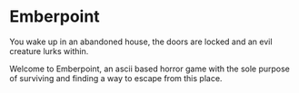 # Emberpoint
You wake up in an abandoned house, the doors are locked and an evil creature lurks within.

Welcome to Emberpoint, an ascii based horror game with the sole purpose of surviving and finding
a way to escape from this place.
